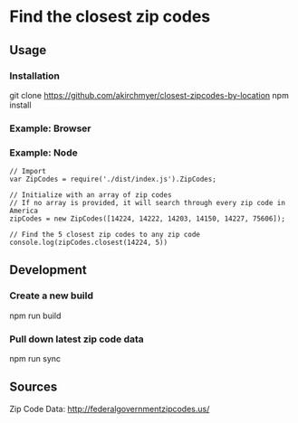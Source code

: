 # Find the closest zip codes

## Usage

### Installation

git clone https://github.com/akirchmyer/closest-zipcodes-by-location
npm install


### Example: Browser

### Example: Node

    // Import
    var ZipCodes = require('./dist/index.js').ZipCodes;

    // Initialize with an array of zip codes
    // If no array is provided, it will search through every zip code in America
    zipCodes = new ZipCodes([14224, 14222, 14203, 14150, 14227, 75606]);

    // Find the 5 closest zip codes to any zip code
    console.log(zipCodes.closest(14224, 5))

## Development

### Create a new build

npm run build

### Pull down latest zip code data

npm run sync

## Sources

Zip Code Data: http://federalgovernmentzipcodes.us/
